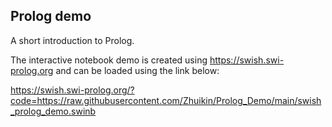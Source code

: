 ## Prolog demo
A short introduction to Prolog.

The interactive notebook demo is created using https://swish.swi-prolog.org and can be loaded using the link below:

https://swish.swi-prolog.org/?code=https://raw.githubusercontent.com/Zhuikin/Prolog_Demo/main/swish_prolog_demo.swinb
